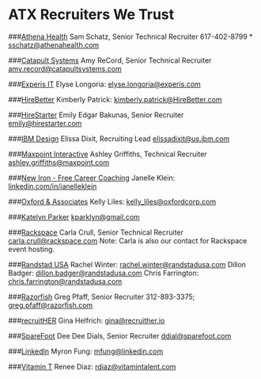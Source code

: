 ATX Recruiters We Trust
=========================


###[Athena Health](https://www.aetna.com/)
Sam Schatz, Senior Technical Recruiter
617-402-8799 * [sschatz@athenahealth.com](mailto:sschatz@athenahealth.com)

###[Catapult Systems](http://www.catapultsystems.com/)
Amy ReCord, Senior Technical Recruiter
[amy.record@catapultsystems.com](mailto:amy.record@catapultsystems.com)

###[Experis IT](http://www.experis.com/)
Elyse Longoria: [elyse.longoria@experis.com](mailto:elyse.longoria@experis.com)

###[HireBetter](http://hirebetter.com/)
Kimberly Patrick: [kimberly.patrick@HireBetter.com](mailto:kimberly.patrick@HireBetter.com)

###[HireStarter](http://www.hirestarter.com/)
Emily Edgar Bakunas, Senior Recruiter
[emily@hirestarter.com](mailto:emily@hirestarter.com)

###[IBM Design](http://www.ibm.com/design/)
Elissa Dixit, Recruiting Lead
[elissadixit@us.ibm.com](mailto:elissadixit@us.ibm.com)

###[Maxpoint Interactive](http://www.maxpoint.com)
Ashley Griffiths, Technical Recruiter
[ashley.griffiths@maxpoint.com](mailto:ashley.griffiths@maxpoint.com)

###[New Iron - Free Career Coaching](http://www.newiron.com/)
Janelle Klein: [linkedin.com/in/janelleklein](https://www.linkedin.com/in/janelleklein)

###[Oxford & Associates](http://oxfordcorp.com/content/austin-tx)
Kelly Liles: [kelly_liles@oxfordcorp.com](mailto:kelly_liles@oxfordcorp.com)

###[Katelyn Parker](kparklyn@gmail.com)
[kparklyn@gmail.com](mailto:kparklyn@gmail.com)

###[Rackspace](http://rackspace.com)
Carla Crull, Senior Technical Recruiter
[carla.crull@rackspace.com](mailto:carla.crull@rackspace.com)
Note: Carla is also our contact for Rackspace event hosting.

###[Randstad USA](https://www.randstadusa.com/technologies/)
Rachel Winter: [rachel.winter@randstadusa.com](mailto:rachel.winter@randstadusa.com)
Dillon Badger: [dillon.badger@randstadusa.com](mailto:dillon.badger@randstadusa.com)
Chris Farrington: [chris.farrington@randstadusa.com](chris.farrington@randstadusa.com)

###[Razorfish](http://www.razorfish.com/)
Greg Pfaff, Senior Recruiter
312-893-3375; [greg.pfaff@razorfish.com](mailto:greg.pfaff@razorfish.com)

###[recruitHER](http://www.recruither.io/)
Gina Helfrich: [gina@recruither.io](mailto:gina@recruither.io)

###[SpareFoot](https://www.sparefoot.com/)
Dee Dee Dials, Senior Recruiter
[ddial@sparefoot.com](mailto:ddial@sparefoot.com)

###[LinkedIn](https://www.linkedin.com/company/linkedin/careers)
Myron Fung: [mfung@linkedin.com](mailto:mfung@linkedin.com)

###[Vitamin T](https://vitamintalent.com/)
Renee Diaz: [rdiaz@vitamintalent.com](mailto:rdiaz@vitamintalent.com)


